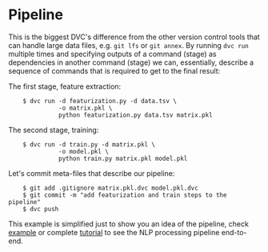 # Pipeline

This is the biggest DVC's difference from the other version control tools that
can handle large data files, e.g. `git lfs` or `git annex`. By running `dvc run`
multiple times and specifying outputs of a command (stage) as dependencies in
another command (stage) we can, essentially, describe a sequence of commands
that is required to get to the final result:

The first stage, feature extraction:

```dvc
    $ dvc run -d featurization.py -d data.tsv \
              -o matrix.pkl \
              python featurization.py data.tsv matrix.pkl
```

The second stage, training:

```dvc
    $ dvc run -d train.py -d matrix.pkl \
              -o model.pkl \
              python train.py matrix.pkl model.pkl
```

Let's commit meta-files that describe our pipeline:

```dvc
    $ git add .gitignore matrix.pkl.dvc model.pkl.dvc
    $ git commit -m "add featurization and train steps to the pipeline"
    $ dvc push
```

This example is simplified just to show you an idea of the pipeline, check
[example](/doc/get-started/example-pipeline) or complete
[tutorial](/doc/tutorial) to see the NLP processing pipeline end-to-end.

